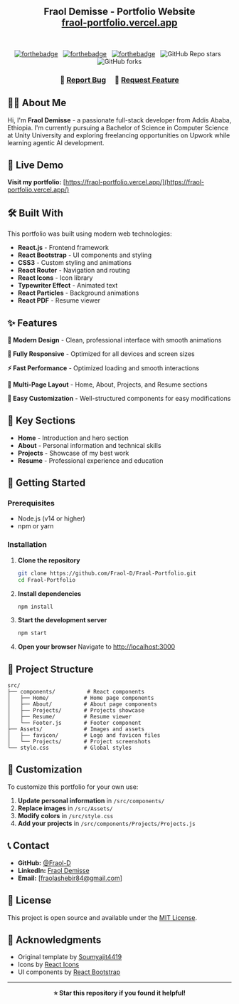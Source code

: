 <h2 align="center">
  Fraol Demisse - Portfolio Website<br/>
  <a href="https://fraol-portfolio.vercel.app/" target="_blank">fraol-portfolio.vercel.app</a>
</h2>


<br/>

<center>

[![forthebadge](https://forthebadge.com/images/badges/built-with-love.svg)](https://forthebadge.com) &nbsp;
[![forthebadge](https://forthebadge.com/images/badges/made-with-javascript.svg)](https://forthebadge.com) &nbsp;
[![forthebadge](https://forthebadge.com/images/badges/open-source.svg)](https://forthebadge.com) &nbsp;
![GitHub Repo stars](https://img.shields.io/github/stars/Fraol-D/Fraol-Portfolio?color=red&logo=github&style=for-the-badge) &nbsp;
![GitHub forks](https://img.shields.io/github/forks/Fraol-D/Fraol-Portfolio?color=red&logo=github&style=for-the-badge)

</center>

<h3 align="center">
    🔹
    <a href="https://github.com/Fraol-D/Fraol-Portfolio/issues">Report Bug</a> &nbsp; &nbsp;
    🔹
    <a href="https://github.com/Fraol-D/Fraol-Portfolio/issues">Request Feature</a>
</h3>

## 👨‍💻 About Me

Hi, I'm **Fraol Demisse** - a passionate full-stack developer from Addis Ababa, Ethiopia. I'm currently pursuing a Bachelor of Science in Computer Science at Unity University and exploring freelancing opportunities on Upwork while learning agentic AI development.

## 🚀 Live Demo

**Visit my portfolio:** [https://fraol-portfolio.vercel.app/](https://fraol-portfolio.vercel.app/)

## 🛠 Built With

This portfolio was built using modern web technologies:

- **React.js** - Frontend framework
- **React Bootstrap** - UI components and styling
- **CSS3** - Custom styling and animations
- **React Router** - Navigation and routing
- **React Icons** - Icon library
- **Typewriter Effect** - Animated text
- **React Particles** - Background animations
- **React PDF** - Resume viewer

## ✨ Features

**🎨 Modern Design** - Clean, professional interface with smooth animations

**📱 Fully Responsive** - Optimized for all devices and screen sizes

**⚡ Fast Performance** - Optimized loading and smooth interactions

**🎯 Multi-Page Layout** - Home, About, Projects, and Resume sections

**🔧 Easy Customization** - Well-structured components for easy modifications

## 🎯 Key Sections

- **Home** - Introduction and hero section
- **About** - Personal information and technical skills
- **Projects** - Showcase of my best work
- **Resume** - Professional experience and education

## 🚀 Getting Started

### Prerequisites

- Node.js (v14 or higher)
- npm or yarn

### Installation

1. **Clone the repository**
   ```bash
   git clone https://github.com/Fraol-D/Fraol-Portfolio.git
   cd Fraol-Portfolio
   ```

2. **Install dependencies**
   ```bash
   npm install
   ```

3. **Start the development server**
   ```bash
   npm start
   ```

4. **Open your browser**
   Navigate to [http://localhost:3000](http://localhost:3000)

## 📁 Project Structure

```
src/
├── components/          # React components
│   ├── Home/           # Home page components
│   ├── About/          # About page components
│   ├── Projects/       # Projects showcase
│   ├── Resume/         # Resume viewer
│   └── Footer.js       # Footer component
├── Assets/             # Images and assets
│   ├── favicon/        # Logo and favicon files
│   └── Projects/       # Project screenshots
└── style.css           # Global styles
```

## 🎨 Customization

To customize this portfolio for your own use:

1. **Update personal information** in `/src/components/`
2. **Replace images** in `/src/Assets/`
3. **Modify colors** in `/src/style.css`
4. **Add your projects** in `/src/components/Projects/Projects.js`

## 📞 Contact

- **GitHub:** [@Fraol-D](https://github.com/Fraol-D)
- **LinkedIn:** [Fraol Demisse](https://www.linkedin.com/in/fraol-demisse-218b89239/)
- **Email:** [fraolashebir84@gmail.com]

## 📄 License

This project is open source and available under the [MIT License](LICENSE).

## 🙏 Acknowledgments

- Original template by [Soumyajit4419](https://github.com/soumyajit4419/Portfolio)
- Icons by [React Icons](https://react-icons.github.io/react-icons/)
- UI components by [React Bootstrap](https://react-bootstrap.github.io/)

---

<div align="center">

**⭐ Star this repository if you found it helpful!**

</div>
